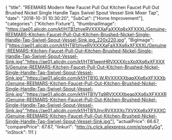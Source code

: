 {
	"title": "REEMARS Modern New Faucet Pull Out Kitchen Faucet Pull Out Brushed Nickel Single Handle Taps Swivel Spout Vessel Sink Mixer Tap",
	"date": "2018-10-31 10:30:20",
	"SubCat": ["Home Improvement"],
	"categories": ["Kitchen Fixture"],
	"thumbnailImage": "https://ae01.alicdn.com/kf/HTB1zhveRVXXXXaFaXXXq6xXFXXXL/Genuine-REEMARS-Kitchen-Faucet-Pull-Out-Kitchen-Brushed-Nickel-Single-Handle-Tap-Swivel-Spout-Vessel-Sink.jpg_220x220.jpg",
	"BigImage": ["https://ae01.alicdn.com/kf/HTB1zhveRVXXXXaFaXXXq6xXFXXXL/Genuine-REEMARS-Kitchen-Faucet-Pull-Out-Kitchen-Brushed-Nickel-Single-Handle-Tap-Swivel-Spout-Vessel-Sink.jpg","https://ae01.alicdn.com/kf/HTB1wenHRVXXXXcsXpXXq6xXFXXX5/Genuine-REEMARS-Kitchen-Faucet-Pull-Out-Kitchen-Brushed-Nickel-Single-Handle-Tap-Swivel-Spout-Vessel-Sink.jpg","https://ae01.alicdn.com/kf/HTB1G.W.RVXXXXXbapXXq6xXFXXXb/Genuine-REEMARS-Kitchen-Faucet-Pull-Out-Kitchen-Brushed-Nickel-Single-Handle-Tap-Swivel-Spout-Vessel-Sink.jpg","https://ae01.alicdn.com/kf/HTB1VTq9RVXXXXbeapXXq6xXFXXXR/Genuine-REEMARS-Kitchen-Faucet-Pull-Out-Kitchen-Brushed-Nickel-Single-Handle-Tap-Swivel-Spout-Vessel-Sink.jpg","https://ae01.alicdn.com/kf/HTB1UlncRVXXXXc7XVXXq6xXFXXXC/Genuine-REEMARS-Kitchen-Faucet-Pull-Out-Kitchen-Brushed-Nickel-Single-Handle-Tap-Swivel-Spout-Vessel-Sink.jpg"],
	"actualPrice": 66.67,
	"comparePrice": 67.67,
	"linkurl": "http://s.click.aliexpress.com/e/psgfuGg",
	"inStock": 111
}

